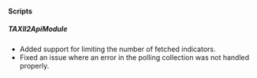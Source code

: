 #### Scripts
##### TAXII2ApiModule
- Added support for limiting the number of fetched indicators.
- Fixed an issue where an error in the polling collection was not handled properly.
